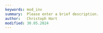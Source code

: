 ```yaml
---
keywords: mod_inv
summary:  Please enter a brief description.
author:   Christoph Hart
modified: 30.05.2024
---
```

  
